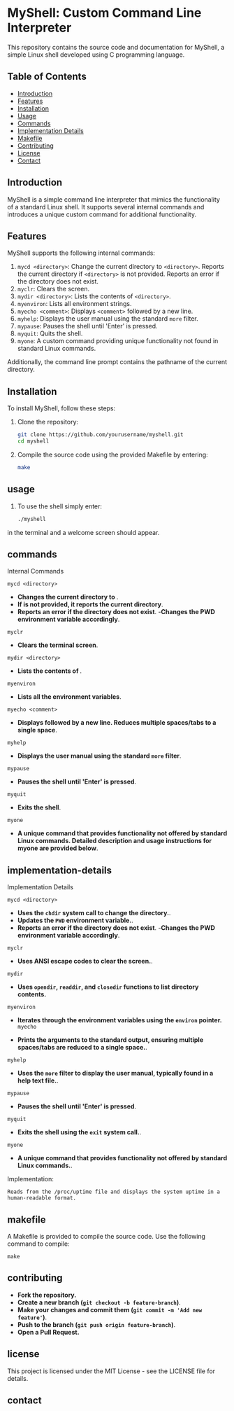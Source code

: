 # MyShell: Custom Command Line Interpreter

This repository contains the source code and documentation for MyShell, a simple Linux shell developed using C programming language.

## Table of Contents

- [Introduction](#introduction)
- [Features](#features)
- [Installation](#installation)
- [Usage](#usage)
- [Commands](#commands)
- [Implementation Details](#implementation-details)
- [Makefile](#makefile)
- [Contributing](#contributing)
- [License](#license)
- [Contact](#contact)

## Introduction

MyShell is a simple command line interpreter that mimics the functionality of a standard Linux shell. It supports several internal commands and introduces a unique custom command for additional functionality.

## Features

MyShell supports the following internal commands:

1. `mycd <directory>`: Change the current directory to `<directory>`. Reports the current directory if `<directory>` is not provided. Reports an error if the directory does not exist.
2. `myclr`: Clears the screen.
3. `mydir <directory>`: Lists the contents of `<directory>`.
4. `myenviron`: Lists all environment strings.
5. `myecho <comment>`: Displays `<comment>` followed by a new line.
6. `myhelp`: Displays the user manual using the standard `more` filter.
7. `mypause`: Pauses the shell until 'Enter' is pressed.
8. `myquit`: Quits the shell.
9. `myone`: A custom command providing unique functionality not found in standard Linux commands.

Additionally, the command line prompt contains the pathname of the current directory.

## Installation

To install MyShell, follow these steps:

1. Clone the repository:
   ```bash
   git clone https://github.com/yourusername/myshell.git
   cd myshell
2. Compile the source code using the provided Makefile by entering:
   ```bash
   make

## usage
1. To use the shell simply enter:
   ```bash
   ./myshell
in the terminal and a welcome screen should appear.

## commands
Internal Commands

`mycd <directory>`

 - **Changes the current directory to <directory>**.
 - **If <directory> is not provided, it reports the current directory**.
 - **Reports an error if the directory does not exist**.
 -**Changes the PWD environment variable accordingly**.

`myclr`

 - **Clears the terminal screen**.

`mydir <directory>`

 - **Lists the contents of <directory>**.

`myenviron`

 - **Lists all the environment variables**.

`myecho <comment>`

 - **Displays <comment> followed by a new line. Reduces multiple spaces/tabs to a single space**.

`myhelp`

 - **Displays the user manual using the standard `more` filter**.

`mypause`

 - **Pauses the shell until 'Enter' is pressed**.

`myquit`

 - **Exits the shell**.
 
`myone`
 - **A unique command that provides functionality not offered by standard Linux commands.
   Detailed description and usage instructions for myone are provided below**.
   
## implementation-details
Implementation Details

`mycd <directory>`

 - **Uses the `chdir` system call to change the directory.**.
 - **Updates the `PWD` environment variable.**.
 - **Reports an error if the directory does not exist**.
 -**Changes the PWD environment variable accordingly**.


`myclr`

 - **Uses ANSI escape codes to clear the screen.**.

`mydir`

 - **Uses `opendir`, `readdir`, and `closedir` functions to list directory contents.**

`myenviron`

 - **Iterates through the environment variables using the `environ` pointer.**
`myecho `

 - **Prints the arguments to the standard output, ensuring multiple spaces/tabs are reduced to a single space.**.

`myhelp`

 - **Uses the `more` filter to display the user manual, typically found in a help text file.**.

`mypause`

 - **Pauses the shell until 'Enter' is pressed**.

`myquit`

 - **Exits the shell using the `exit` system call.**.
 
`myone`
 - **A unique command that provides functionality not offered by standard Linux commands.**.



Implementation:

    Reads from the /proc/uptime file and displays the system uptime in a human-readable format.
## makefile
A Makefile is provided to compile the source code. Use the following command to compile:

    make

## contributing
 - **Fork the repository.**
 - **Create a new branch (`git checkout -b feature-branch`)**.
 - **Make your changes and commit them (`git commit -m 'Add new feature'`)**.
 - **Push to the branch (`git push origin feature-branch`)**.
 - **Open a Pull Request.**

## license
This project is licensed under the MIT License - see the LICENSE file for details.
## contact

